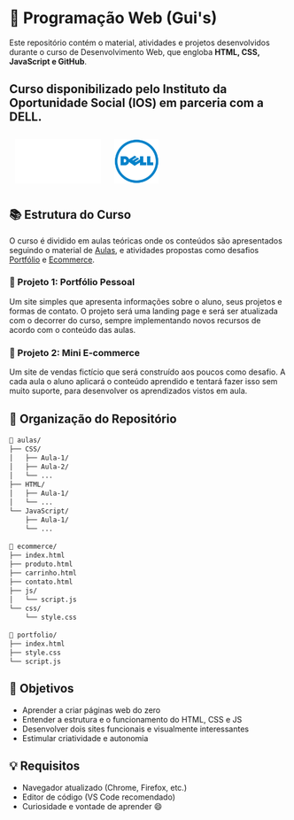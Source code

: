 # 🚀 Programação Web (Gui's)

Este repositório contém o material, atividades e projetos desenvolvidos durante o curso de Desenvolvimento Web, que engloba **HTML, CSS, JavaScript e GitHub**.

## Curso disponibilizado pelo Instituto da Oportunidade Social (IOS) em parceria com a DELL.

[<img src="./resources/logo_ios.png" height="80" style="margin: 10px;">](https://ios.org.br/)
[<img src="./resources/logo_dell.png" height="80" style="margin: 10px;">](https://www.dell.com/pt-br/lp/dt/who-we-are)

## 📚 Estrutura do Curso

O curso é dividido em aulas teóricas onde os conteúdos são apresentados seguindo o material de [Aulas](./aulas), e atividades propostas como desafios [Portfólio](./portfolio/) e [Ecommerce](./ecommerce/).

### 🧩 Projeto 1: Portfólio Pessoal

Um site simples que apresenta informações sobre o aluno, seus projetos e formas de contato. O projeto será uma landing page e será ser atualizada com o decorrer do curso, sempre implementando novos recursos de acordo com o conteúdo das aulas.

### 🛒 Projeto 2: Mini E-commerce

Um site de vendas fictício que será construído aos poucos como desafio. A cada aula o aluno aplicará o conteúdo aprendido e tentará fazer isso sem muito suporte, para desenvolver os aprendizados vistos em aula.

## 📁 Organização do Repositório

```
📁 aulas/
├── CSS/
│   ├── Aula-1/
│   ├── Aula-2/
│   └── ...
├── HTML/
│   ├── Aula-1/
│   └── ...
└── JavaScript/
    ├── Aula-1/
    └── ... 

📁 ecommerce/
├── index.html
├── produto.html
├── carrinho.html
├── contato.html
├── js/
│   └── script.js
└── css/
    └── style.css

📁 portfolio/
├── index.html
├── style.css
└── script.js
```

## 🎯 Objetivos

- Aprender a criar páginas web do zero
- Entender a estrutura e o funcionamento do HTML, CSS e JS
- Desenvolver dois sites funcionais e visualmente interessantes
- Estimular criatividade e autonomia

## 💡 Requisitos

- Navegador atualizado (Chrome, Firefox, etc.)
- Editor de código (VS Code recomendado)
- Curiosidade e vontade de aprender 😄
